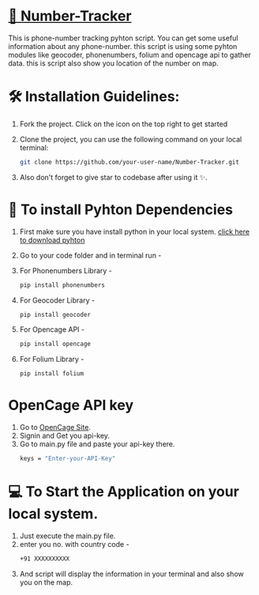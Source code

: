 # [📡 Number-Tracker ](https://github.com/shivang21007/Number-Tracker)
This is phone-number tracking pyhton script. You can get some useful information about any phone-number.
this script is using some pyhton modules like geocoder, phonenumbers, folium and opencage api to gather data.
this is script also show you location of the number on map.



# 🛠️ Installation Guidelines:

1. Fork the project. Click on the icon on the top right to get started

2. Clone the project, you can use the following command on your local terminal:
 
   ```bash
   git clone https://github.com/your-user-name/Number-Tracker.git
   ```
3. Also don't forget to give star to codebase after using it ✨.

   

# 📌 To install Pyhton Dependencies
1. First make sure you have install python in your local system.
 [click here to download pyhton](https://www.python.org/downloads/)

2. Go to your code folder and in terminal run -
3.  For Phonenumbers Library -
    ```bash
    pip install phonenumbers
    ```
4. For Geocoder Library -
   ```bash
   pip install geocoder
   ```
5. For Opencage API -
   ```bash
   pip install opencage
   ```
6. For Folium Library -
   ```bash
   pip install folium
   ```
# OpenCage API key
1. Go to [OpenCage Site](https://opencagedata.com/).
2. Signin and Get you api-key. 
3. Go to main.py file and paste your api-key there.
   ```bash
   keys = "Enter-your-API-Key"
   ```
# 💻 To Start the Application on your local system.
1. Just execute the main.py file.
2. enter you no. with country code - 
   ```bash
   +91 XXXXXXXXXX
   ```
3. And script will display the information in your terminal and also show you on the map.
